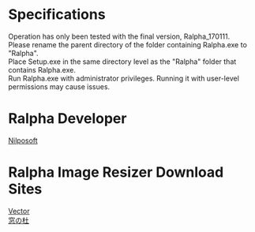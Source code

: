 # Specifications<br/>
Operation has only been tested with the final version, Ralpha_170111.<br/>
Please rename the parent directory of the folder containing Ralpha.exe to "Ralpha".<br/>
Place Setup.exe in the same directory level as the "Ralpha" folder that contains Ralpha.exe.<br/>
Run Ralpha.exe with administrator privileges. Running it with user-level permissions may cause issues.<br/>

# Ralpha Developer<br/>
[Nilposoft](http://nilposoft.info/ralpha/index.html)<br/>

# Ralpha Image Resizer Download Sites<br/>
[Vector](https://www.vector.co.jp/soft/winnt/art/se487522.html?srsltid=AfmBOoplwX_NAcFpmbCSMTSjpaK_sQ8cypUCyo5FkT59AZ3isMh1YifN)<br/>
[窓の杜](https://forest.watch.impress.co.jp/library/software/ralpha/)<br/>
